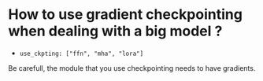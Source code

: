 # How to use gradient checkpointing when dealing with a big model ?

* `use_ckpting: ["ffn", "mha", "lora"]`

Be carefull, the module that you use checkpointing needs to have gradients.